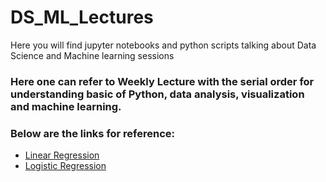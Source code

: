 # DS_ML_Lectures
Here you will find jupyter notebooks and python scripts talking about Data Science and Machine learning sessions

### Here one can refer to Weekly Lecture with the serial order for understanding basic of Python, data analysis, visualization and machine learning.

### Below are the links for reference:
 - [Linear Regression](https://towardsdatascience.com/linear-regression-detailed-view-ea73175f6e86)
 - [Logistic Regression](https://towardsdatascience.com/logistic-regression-detailed-overview-46c4da4303bc)
